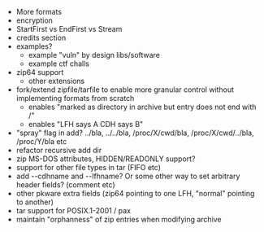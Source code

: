 * More formats
* encryption
* StartFirst vs EndFirst vs Stream
* credits section
* examples?
	* example "vuln" by design libs/software
	* example ctf challs
* zip64 support
	* other extensions
* fork/extend zipfile/tarfile to enable more granular control without implementing formats from scratch
	* enables "marked as directory in archive but entry does not end with /"
	* enables "LFH says A CDH says B"
* "spray" flag in add? ../bla, ../../bla, /proc/X/cwd/bla, /proc/X/cwd/../bla, /proc/Y/bla etc
* refactor recursive add dir
* zip MS-DOS attributes, HIDDEN/READONLY support?
* support for other file types in tar (FIFO etc)
* add --cdhname and --lfhname? Or some other way to set arbitrary header fields? (comment etc)
* other pkware extra fields (zip64 pointing to one LFH, "normal" pointing to another)
* tar support for POSIX.1-2001 / pax
* maintain "orphanness" of zip entries when modifying archive
